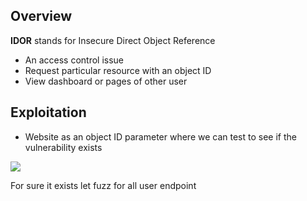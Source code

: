 ## **Overview**

**IDOR** stands for Insecure Direct Object Reference
- An access control issue
- Request particular resource with an object ID
- View dashboard or pages of other user


## **Exploitation**

- Website as an object ID parameter where we can test to see if the vulnerability exists

![](https://i.imgur.com/kQIIRgV.png)


For sure it exists let fuzz for all user endpoint